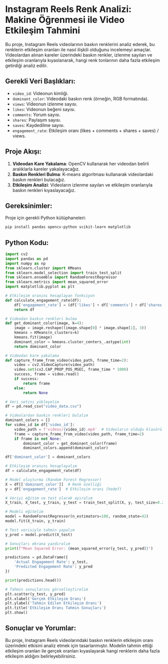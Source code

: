 
# Instagram Reels Renk Analizi: Makine Öğrenmesi ile Video Etkileşim Tahmini

Bu proje, Instagram Reels videolarının baskın renklerini analiz ederek, bu renklerin etkileşim oranları ile nasıl ilişkili olduğunu incelemeyi amaçlar. Videolardan alınan kareler üzerindeki baskın renkler, izlenme sayıları ve etkileşim oranlarıyla kıyaslanarak, hangi renk tonlarının daha fazla etkileşim getirdiği analiz edilir.

## Gerekli Veri Başlıkları:
- `video_id`: Videonun kimliği.
- `dominant_color`: Videodaki baskın renk (örneğin, RGB formatında).
- `views`: Videonun izlenme sayısı.
- `likes`: Videonun beğeni sayısı.
- `comments`: Yorum sayısı.
- `shares`: Paylaşım sayısı.
- `saves`: Kaydedilme sayısı.
- `engagement_rate`: Etkileşim oranı (likes + comments + shares + saves) / views.

## Proje Akışı:
1. **Videodan Kare Yakalama**: OpenCV kullanarak her videodan belirli aralıklarla kareler yakalayacağız.
2. **Baskın Renkleri Bulma**: K-means algoritması kullanarak videolardaki baskın renkleri bulacağız.
3. **Etkileşim Analizi**: Videoların izlenme sayıları ve etkileşim oranlarıyla baskın renkleri kıyaslayacağız.

## Gereksinimler:
Proje için gerekli Python kütüphaneleri:
```bash
pip install pandas opencv-python scikit-learn matplotlib
```

## Python Kodu:

```python
import cv2
import pandas as pd
import numpy as np
from sklearn.cluster import KMeans
from sklearn.model_selection import train_test_split
from sklearn.ensemble import RandomForestRegressor
from sklearn.metrics import mean_squared_error
import matplotlib.pyplot as plt

# Etkileşim oranını hesaplayan fonksiyon
def calculate_engagement_rate(df):
    df['engagement_rate'] = (df['likes'] + df['comments'] + df['shares'] + df['saves']) / df['views']
    return df

# Videodan baskın renkleri bulma
def get_dominant_color(image, k=4):
    image = image.reshape((image.shape[0] * image.shape[1], 3))
    kmeans = KMeans(n_clusters=k)
    kmeans.fit(image)
    dominant_color = kmeans.cluster_centers_.astype(int)
    return dominant_color

# Videodan kare yakalama
def capture_frame_from_video(video_path, frame_time=2):
    video = cv2.VideoCapture(video_path)
    video.set(cv2.CAP_PROP_POS_MSEC, frame_time * 1000)
    success, frame = video.read()
    if success:
        return frame
    else:
        return None

# Veri setini yükleyelim
df = pd.read_csv("video_data.csv")

# Videolardan baskın renkleri bulalım
dominant_colors = []
for video_id in df['video_id']:
    video_path = f'videos/{video_id}.mp4'  # Videoların olduğu klasörü belirtin
    frame = capture_frame_from_video(video_path, frame_time=2)
    if frame is not None:
        dominant_color = get_dominant_color(frame)
        dominant_colors.append(dominant_color)

df['dominant_color'] = dominant_colors

# Etkileşim oranını hesaplayalım
df = calculate_engagement_rate(df)

# Model oluşturma (Random Forest Regressor)
X = df[['dominant_color']]  # Renk özelliği
y = df['engagement_rate']  # Etkileşim oranı (hedef)

# Veriyi eğitim ve test olarak ayıralım
X_train, X_test, y_train, y_test = train_test_split(X, y, test_size=0.2, random_state=42)

# Modeli eğitelim
model = RandomForestRegressor(n_estimators=100, random_state=42)
model.fit(X_train, y_train)

# Test verisiyle tahmin yapalım
y_pred = model.predict(X_test)

# Sonuçları ekrana yazdıralım
print(f"Mean Squared Error: {mean_squared_error(y_test, y_pred)}")

predictions = pd.DataFrame({
    'Actual Engagement Rate': y_test,
    'Predicted Engagement Rate': y_pred
})

print(predictions.head())

# Tahmin sonuçlarını görselleştirelim
plt.scatter(y_test, y_pred)
plt.xlabel('Gerçek Etkileşim Oranı')
plt.ylabel('Tahmin Edilen Etkileşim Oranı')
plt.title('Etkileşim Oranı Tahmin Sonuçları')
plt.show()
```

## Sonuçlar ve Yorumlar:
Bu proje, Instagram Reels videolarındaki baskın renklerin etkileşim oranı üzerindeki etkisini analiz etmek için tasarlanmıştır. Modelin tahmin ettiği etkileşim oranları ile gerçek oranları kıyaslayarak hangi renklerin daha fazla etkileşim aldığını belirleyebilirsiniz.
